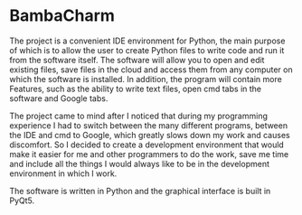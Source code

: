 # BambaCharm

The project is a convenient IDE environment for Python, the main purpose of which is to allow the user to create Python files to write code and run it from the software itself.
The software will allow you to open and edit existing files, save files in the cloud and access them from any computer on which the software is installed.  In addition, the program will contain more Features, such as the ability to write text files, open cmd tabs in the software and Google tabs. 

The project came to mind after I noticed that during my programming experience I had to switch between the many different programs, between the IDE and cmd to Google, which greatly slows down my work and causes discomfort. So I decided to create a development environment that would make it easier for me and other programmers to do the work, save me time and include all the things I would always like to be in the development environment in which I work.

The software is written in Python and the graphical interface is built in PyQt5.
